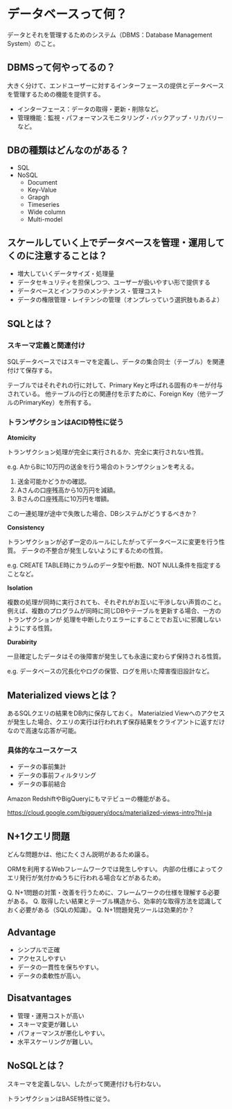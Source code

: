 # データベースって何？

データとそれを管理するためのシステム（DBMS：Database Management System）のこと。

## DBMSって何やってるの？

大きく分けて、エンドユーザーに対するインターフェースの提供とデータベースを管理するための機能を提供する。

- インターフェース：データの取得・更新・削除など。
- 管理機能：監視・パフォーマンスモニタリング・バックアップ・リカバリーなど。

## DBの種類はどんなのがある？

- SQL
- NoSQL
  - Document
  - Key-Value
  - Grapgh
  - Timeseries
  - Wide column
  - Multi-model

## スケールしていく上でデータベースを管理・運用してくのに注意することは？

- 増大していくデータサイズ・処理量
- データセキュリティを担保しつつ、ユーザーが扱いやすい形で提供する
- データベースとインフラのメンテナンス・管理コスト
- データの権限管理・レイテンシの管理（オンプレっていう選択肢もあるよ）


## SQLとは？

### スキーマ定義と関連付け

SQLデータベースではスキーマを定義し、データの集合同士（テーブル）を関連付けて保存する。

テーブルではそれぞれの行に対して、Primary Keyと呼ばれる固有のキーが付与されている。
他テーブルの行との関連付を示すために、Foreign Key（他テーブルのPrimaryKey）を所有する。

### トランザクションはACID特性に従う

**Atomicity**

トランザクション処理が完全に実行されるか、完全に実行されない性質。

e.g. AからBに10万円の送金を行う場合のトランザクションを考える。

1. 送金可能かどうかの確認。
2. Aさんの口座残高から10万円を減額。
3. Bさんの口座残高に10万円を増額。

この一連処理が途中で失敗した場合、DBシステムがどうするべきか？

**Consistency**

トランザクションが必ず一定のルールにしたがってデータベースに変更を行う性質。
データの不整合が発生しないようにするための性質。

e.g. CREATE TABLE時にカラムのデータ型や桁数、NOT NULL条件を指定することなど。

**Isolation**

複数の処理が同時に実行されても、それぞれがお互いに干渉しない声質のこと。
例えば、複数のプログラムが同時に同じDBやテーブルを更新する場合、一方のトランザクションが
処理を中断したりエラーにすることでお互いに邪魔しないようにする性質。

**Durabirity**

一旦確定したデータはその後障害が発生しても永遠に変わらず保持される性質。

e.g. データベースの冗長化やログの保管、ログを用いた障害復旧設計など。


## Materialized viewsとは？

あるSQLクエリの結果をDB内に保存しておく。
Materialzied Viewへのアクセスが発生した場合、クエリの実行は行われれず保存結果をクライアントに返すだけなので高速な応答が可能。

### 具体的なユースケース

- データの事前集計
- データの事前フィルタリング
- データの事前結合

Amazon RedshiftやBigQueryにもマテビューの機能がある。

https://cloud.google.com/bigquery/docs/materialized-views-intro?hl=ja

## N+1クエリ問題

どんな問題かは、他にたくさん説明があるため譲る。

ORMを利用するWebフレームワークでは発生しやすい。
内部の仕様によってクエリ発行が気付かぬうちに行われる場合などがあるため。

Q. N+1問題の対策・改善を行うために、フレームワークの仕様を理解する必要がある。
Q. 取得したい結果とテーブル構造から、効率的な取得方法を認識しておく必要がある（SQLの知識）。
Q. N+1問題発見ツールは効果的か？

## Advantage

- シンプルで正確
- アクセスしやすい
- データの一貫性を保ちやすい。
- データの柔軟性が高い。

## Disatvantages

- 管理・運用コストが高い
- スキーマ変更が難しい
- パフォーマンスが悪化しやすい。
- 水平スケーリングが難しい。

## NoSQLとは？

スキーマを定義しない、したがって関連付けも行わない。

トランザクションはBASE特性に従う。